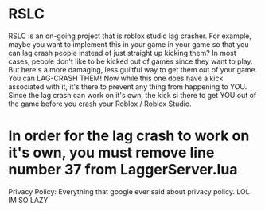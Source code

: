 # RSLC
RSLC is an on-going project that is roblox studio lag crasher. For example, maybe you want to implement this in your game in your game so that you can lag crash people instead of just straight up kicking them? In most cases, people don't like to be kicked out of games since they want to play. But here's a more damaging, less guiltful way to get them out of your game. You can LAG-CRASH THEM! Now while this one does have a kick associated with it, it's there to prevent any thing from happening to YOU. Since the lag crash can work on it's own, the kick si there to get YOU out of the game before you crash your Roblox / Roblox Studio.

# In order for the lag crash to work on it's own, you must remove line number 37 from LaggerServer.lua

Privacy Policy:
Everything that google ever said about privacy policy.
LOL IM SO LAZY
